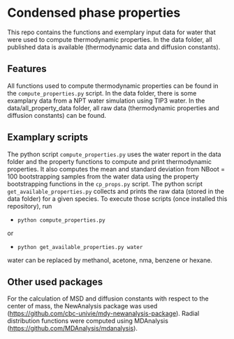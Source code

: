 # Condensed phase properties


This repo contains the functions and exemplary input data for water that were used to compute thermodynamic properties. In the data folder, all published data is available (thermodynamic data and diffusion constants).


## Features

All functions used to compute thermodynamic properties can be found in the `compute_properties.py` script. In the data folder, there is some examplary data from a NPT water simulation using TIP3 water. In the data/all_property_data folder, all raw data (thermodynamic properties and diffusion constants) can be found.

## Examplary scripts

The python script `compute_properties.py` uses the water report in the data folder and the property functions to compute and print thermodynamic properties. It also computes the mean and standard deviation from NBoot = 100 bootstrapping samples from the water data using the property bootstrapping functions in the `cp_props.py` script. The python script `get_available_properties.py` collects and prints the raw data (stored in the data folder) for a given species. To execute those scripts (once installed this repository), run

- `python compute_properties.py`

or

- `python get_available_properties.py water`

water can be replaced by methanol, acetone, nma, benzene or hexane.

## Other used packages

For the calculation of MSD and diffusion constants with respect to the center of mass, the NewAnalysis package was used (https://github.com/cbc-univie/mdy-newanalysis-package). Radial distribution functions were computed using MDAnalysis (https://github.com/MDAnalysis/mdanalysis).

